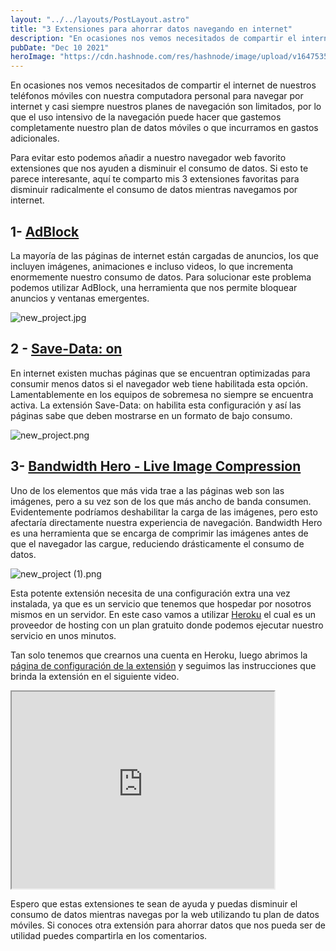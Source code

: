 ```yaml
---
layout: "../../layouts/PostLayout.astro"
title: "3 Extensiones para ahorrar datos navegando en internet"
description: "En ocasiones nos vemos necesitados de compartir el internet de nuestros teléfonos móviles con nuestra computadora personal..."
pubDate: "Dec 10 2021"
heroImage: "https://cdn.hashnode.com/res/hashnode/image/upload/v1647535500028/JHbRMTnjl.png"
---
```


En ocasiones nos vemos necesitados de compartir el internet de nuestros teléfonos móviles con nuestra computadora personal para navegar por internet y casi siempre nuestros planes de navegación son limitados, por lo que el uso intensivo de la navegación puede hacer que gastemos completamente nuestro plan de datos móviles o que incurramos en gastos adicionales. 

Para evitar esto podemos añadir a nuestro navegador web favorito extensiones que nos ayuden a disminuir el consumo de datos. Si esto te parece interesante, aquí te comparto mis 3 extensiones favoritas para disminuir radicalmente el consumo de datos mientras navegamos por internet.

## 1- [AdBlock](https://chrome.google.com/webstore/detail/adblock-%E2%80%94-best-ad-blocker/gighmmpiobklfepjocnamgkkbiglidom)

La mayoría de las páginas de internet están cargadas de anuncios, los que incluyen imágenes, animaciones e incluso videos, lo que incrementa enormemente nuestro consumo de datos. Para solucionar este problema podemos utilizar AdBlock, una herramienta que nos permite bloquear anuncios y ventanas emergentes.

![new_project.jpg](https://cdn.hashnode.com/res/hashnode/image/upload/v1647535275254/JvScH4MbW.jpg)

 ## 2 - [Save-Data: on](https://chrome.google.com/webstore/detail/save-data-on/nholpkfnmjbinlhcfihkhiehdaohlibg)

En internet existen muchas páginas que se encuentran optimizadas para consumir menos datos si el navegador web tiene habilitada esta opción. Lamentablemente en los equipos de sobremesa no siempre se encuentra activa. La extensión Save-Data: on habilita esta configuración y así las páginas sabe que deben mostrarse en un formato de bajo consumo.


![new_project.png](https://cdn.hashnode.com/res/hashnode/image/upload/v1647535309118/4dS6zkBTi.png)

## 3-  [Bandwidth Hero - Live Image Compression](https://chrome.google.com/webstore/detail/bandwidth-hero-live-image/mmhippoadkhcflebgghophicgldbahdb)

Uno de los elementos que más vida trae a las páginas web son las imágenes, pero a su vez son de los que más ancho de banda consumen. Evidentemente podríamos deshabilitar la carga de las imágenes, pero esto afectaría directamente nuestra experiencia de navegación. Bandwidth Hero es una herramienta que se encarga de comprimir las imágenes antes de que el navegador las cargue, reduciendo drásticamente el consumo de datos.


![new_project (1).png](https://cdn.hashnode.com/res/hashnode/image/upload/v1647535332845/ABv9m8jj7.png)


Esta potente extensión necesita de una configuración extra una vez instalada, ya que es un servicio que tenemos que hospedar por nosotros mismos en un servidor. En este caso vamos a utilizar [Heroku](https://www.heroku.com/) el cual es un proveedor de hosting con un plan gratuito donde podemos ejecutar nuestro servicio en unos minutos.

Tan solo tenemos que crearnos una cuenta en Heroku, luego abrimos la [página de configuración de la extensión](chrome-extension://mmhippoadkhcflebgghophicgldbahdb/setup.html) y seguimos las instrucciones que brinda la extensión en el siguiente video.

<iframe width="420" height="315"
src="https://www.youtube.com/embed/y3tkYEXAics">
</iframe>

Espero que estas extensiones te sean de ayuda y puedas disminuir el consumo de datos mientras navegas por la web utilizando tu plan de datos móviles. Si conoces otra extensión para ahorrar datos que nos pueda ser de utilidad puedes compartirla en los comentarios.
